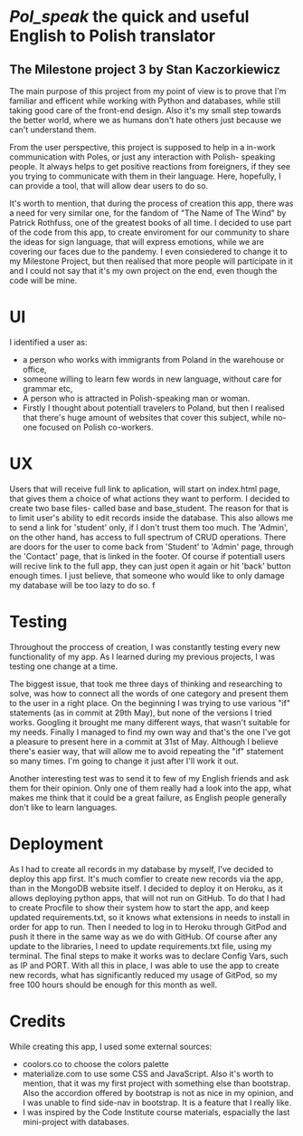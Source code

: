 # *Pol_speak* the quick and useful English to Polish translator
## The Milestone project 3 by Stan Kaczorkiewicz

The main purpose of this project from my point of view is to prove that I'm familiar and efficent while working with Python and databases, while still taking good care of the front-end design.
Also it's my small step towards the better world, where we as humans don't hate others just because we can't understand them.

From the user perspective, this project is supposed to help in a in-work communication with Poles, or just any interaction with Polish- speaking people. It always helps to get positive reactions from foreigners, 
if they see you trying to communicate with them in their language.
Here, hopefully, I can provide a tool, that will allow dear users to do so.

It's worth to mention, that during the process of creation this app, there was a need for very similar one, for the fandom of "The Name of The Wind" by Patrick Rothfuss, one of the greatest books of all time.
I decided to use part of the code from this app, to create enviroment for our community to share the ideas for sign language, that will express emotions, while we are covering our faces due to the pandemy.
I even consiedered to change it to my Milestone Project, but then realised that more people will participate in it and I could not say that it's my own project on the end, even though the code will be mine.


# UI 
I identified a user as:
- a person who works with immigrants from Poland in the warehouse or office,
- someone willing to learn few words in new language, without care for grammar etc,
- A person who is attracted in Polish-speaking man or woman.
- Firstly I thought about potentiall travelers to Poland, but then I realised that there's huge amount of websites that cover this subject, while no-one focused on Polish co-workers.

# UX
Users that will receive full link to aplication, will start on index.html page, that gives them a choice of what actions they want to perform. I decided to create two base files- called base and base_student.
The reason for that is to limit user's ability to edit records inside the database.
This also allows me to send a link for 'student' only, if I don't trust them too much.
The 'Admin', on the other hand, has access to full  spectrum of CRUD operations.
There are doors for the user to come back from 'Student' to 'Admin' page, through the 'Contact' page, that is linked in the footer.
Of course if potentiall users will recive link to the full app, they can just open it again or hit 'back' button enough times.
I just believe, that someone who would like to only damage my database will be too lazy to do so. f

# Testing

Throughout the proccess of creation, I was constantly testing every new functionality of my app.
As I learned during my previous projects, I was testing one change at a time.

The biggest issue, that took me three days of thinking and researching to solve, was how to connect all the words of one category and present them to the user in a right place.
On the beginning I was trying to use various "if" statements (as in commit at 29th May), but none of the versions I tried works.
Googling it brought me many different ways, that wasn't suitable for my needs.
Finally I managed to find my own way and that's the one I've got a pleasure to present here in a commit at 31st of May.
Although I believe there's easier way, that will allow me to avoid repeating the "if" statement so many times.
I'm going to change it just after I'll work it out.

Another interesting test was to send it to few of my English friends and ask them for their opinion.
Only one of them really had a look into the app, what makes me think that it could be a great failure, as English people generally don't like to learn languages.



# Deployment

As I had to create all records in my database by myself, I've decided to deploy this app first. It's much comfier to create new records via the app, than in the MongoDB website itself.
I decided to deploy it on Heroku, as it allows deploying python apps, that will not run on GitHub.
To do that I had to create Procfile to show their system how to start the app, and keep updated requirements.txt, so it knows what extensions in needs to install in order for app to run.
Then I needed to log in to Heroku through GitPod and push it there in the same way as we do with GitHub.
Of course after any update to the libraries, I need to update requirements.txt file, using my terminal.
The final steps to make it works was to declare Config Vars, such as IP and PORT.
With all this in place, I was able to use the app to create new records, what has significantly reduced my usage of GitPod, so my free 100 hours should be enough for this month as well.


# Credits

While creating this app, I used some external sources:
- coolors.co to choose the colors palette
- materialize.com to use some CSS and JavaScript. Also it's worth to mention, that it was my first project with     something else than bootstrap. Also the accordion offered by bootstrap is not as nice in my opinion, and I was unable to find side-nav in bootstrap. It is a feature that I really like. 
- I was inspired by the Code Institute course materials, espacially the last mini-project with databases.
